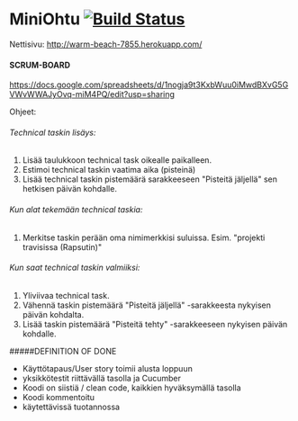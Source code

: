 # MiniOhtu [![Build Status](https://travis-ci.org/HuppuOsaajat/miniOhtu.svg)](https://travis-ci.org/HuppuOsaajat/miniOhtu)

Nettisivu: http://warm-beach-7855.herokuapp.com/

#### SCRUM-BOARD
https://docs.google.com/spreadsheets/d/1nogja9t3KxbWuu0iMwdBXvG5GVWvWWAJyOvq-miM4PQ/edit?usp=sharing

Ohjeet:
###### Technical taskin lisäys:
1. Lisää taulukkoon technical task oikealle paikalleen.
2. Estimoi technical taskin vaatima aika (pisteinä)
3. Lisää technical taskin pistemäärä sarakkeeseen "Pisteitä 
jäljellä" sen hetkisen päivän kohdalle.

###### Kun alat tekemään technical taskia:
1. Merkitse taskin perään oma nimimerkkisi suluissa. Esim. "projekti travisissa (Rapsutin)"

###### Kun saat technical taskin valmiiksi:
1. Yliviivaa technical task.
2. Vähennä taskin pistemäärä "Pisteitä jäljellä" -sarakkeesta nykyisen päivän kohdalta.
3. Lisää taskin pistemäärä "Pisteitä tehty" -sarakkeeseen nykyisen päivän kohdalle.


#####DEFINITION OF DONE
* Käyttötapaus/User story toimii alusta loppuun
* yksikkötestit riittävällä tasolla ja Cucumber
* Koodi on siistiä / clean code, kaikkien hyväksymällä tasolla
* Koodi kommentoitu
* käytettävissä tuotannossa
